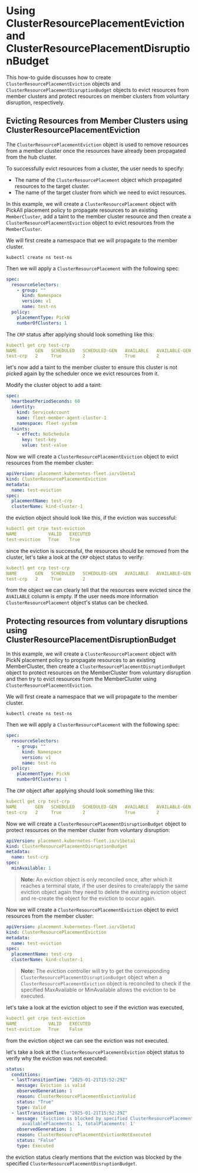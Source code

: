 # Using ClusterResourcePlacementEviction and ClusterResourcePlacementDisruptionBudget

This how-to guide discusses how to create `ClusterResourcePlacementEviction` objects and `ClusterResourcePlacementDisruptionBudget` objects to evict resources from member clusters and protect resources on member clusters from voluntary disruption, respectively.

## Evicting Resources from Member Clusters using ClusterResourcePlacementEviction

The `ClusterResourcePlacementEviction` object is used to remove resources from a member cluster once the resources have already been propagated from the hub cluster.

To successfully evict resources from a cluster, the user needs to specify:
- The name of the `ClusterResourcePlacement` object which propagated resources to the target cluster.
- The name of the target cluster from which we need to evict resources.

In this example, we will create a `ClusterResourcePlacement` object with PickAll placement policy to propagate resources to an existing `MemberCluster`, add a taint to the member cluster 
resource and then create a `ClusterResourcePlacementEviction` object to evict resources from the `MemberCluster`.

We will first create a namespace that we will propagate to the member cluster.

```
kubectl create ns test-ns
```

Then we will apply a `ClusterResourcePlacement` with the following spec:

```yaml
spec:
  resourceSelectors:
    - group: ""
      kind: Namespace
      version: v1
      name: test-ns
  policy:
    placementType: PickN
    numberOfClusters: 1
```

The `CRP` status after applying should look something like this:

```yaml
kubectl get crp test-crp
NAME       GEN   SCHEDULED   SCHEDULED-GEN   AVAILABLE   AVAILABLE-GEN   AGE
test-crp   2     True        2               True        2               5m49s
```

let's now add a taint to the member cluster to ensure this cluster is not picked again by the scheduler once we evict resources from it.

Modify the cluster object to add a taint:

```yaml
spec:
  heartbeatPeriodSeconds: 60
  identity:
    kind: ServiceAccount
    name: fleet-member-agent-cluster-1
    namespace: fleet-system
  taints:
    - effect: NoSchedule
      key: test-key
      value: test-value
```

Now we will create a `ClusterResourcePlacementEviction` object to evict resources from the member cluster:

```yaml
apiVersion: placement.kubernetes-fleet.io/v1beta1
kind: ClusterResourcePlacementEviction
metadata:
  name: test-eviction
spec:
  placementName: test-crp
  clusterName: kind-cluster-1
```

the eviction object should look like this, if the eviction was successful:

```yaml
kubectl get crpe test-eviction
NAME            VALID   EXECUTED
test-eviction   True    True
```

since the eviction is successful, the resources should be removed from the cluster, let's take a look at the `CRP` object status to verify:

```yaml
kubectl get crp test-crp
NAME       GEN   SCHEDULED   SCHEDULED-GEN   AVAILABLE   AVAILABLE-GEN   AGE
test-crp   2     True        2                                           15m
```

from the object we can clearly tell that the resources were evicted since the `AVAILABLE` column is empty. If the user needs more information `ClusterResourcePlacement` object's status can be checked.

## Protecting resources from voluntary disruptions using ClusterResourcePlacementDisruptionBudget

In this example, we will create a `ClusterResourcePlacement` object with PickN placement policy to propagate resources to an existing MemberCluster,
then create a `ClusterResourcePlacementDisruptionBudget` object to protect resources on the MemberCluster from voluntary disruption and 
then try to evict resources from the MemberCluster using `ClusterResourcePlacementEviction`.

We will first create a namespace that we will propagate to the member cluster.

```
kubectl create ns test-ns
```

Then we will apply a `ClusterResourcePlacement` with the following spec:

```yaml
spec:
  resourceSelectors:
    - group: ""
      kind: Namespace
      version: v1
      name: test-ns
  policy:
    placementType: PickN
    numberOfClusters: 1
```

The `CRP` object after applying should look something like this:

```yaml
kubectl get crp test-crp
NAME       GEN   SCHEDULED   SCHEDULED-GEN   AVAILABLE   AVAILABLE-GEN   AGE
test-crp   2     True        2               True        2               8s
```

Now we will create a `ClusterResourcePlacementDisruptionBudget` object to protect resources on the member cluster from voluntary disruption:

```yaml
apiVersion: placement.kubernetes-fleet.io/v1beta1
kind: ClusterResourcePlacementDisruptionBudget
metadata:
  name: test-crp
spec:
  minAvailable: 1
```

> **Note:** An eviction object is only reconciled once, after which it reaches a terminal state, if the user desires to create/apply the same eviction object again they need to delete the existing eviction object and re-create the object for the eviction to occur again.

Now we will create a `ClusterResourcePlacementEviction` object to evict resources from the member cluster:

```yaml
apiVersion: placement.kubernetes-fleet.io/v1beta1
kind: ClusterResourcePlacementEviction
metadata:
  name: test-eviction
spec:
  placementName: test-crp
  clusterName: kind-cluster-1
```

> **Note:** The eviction controller will try to get the corresponding `ClusterResourcePlacementDisruptionBudget` object when a `ClusterResourcePlacementEviction` object is reconciled to check if the specified MaxAvailable or MinAvailable allows the eviction to be executed.

let's take a look at the eviction object to see if the eviction was executed,

```yaml
kubectl get crpe test-eviction
NAME            VALID   EXECUTED
test-eviction   True    False
```

from the eviction object we can see the eviction was not executed.

let's take a look at the `ClusterResourcePlacementEviction` object status to verify why the eviction was not executed:

```yaml
status:
  conditions:
  - lastTransitionTime: "2025-01-21T15:52:29Z"
    message: Eviction is valid
    observedGeneration: 1
    reason: ClusterResourcePlacementEvictionValid
    status: "True"
    type: Valid
  - lastTransitionTime: "2025-01-21T15:52:29Z"
    message: 'Eviction is blocked by specified ClusterResourcePlacementDisruptionBudget,
      availablePlacements: 1, totalPlacements: 1'
    observedGeneration: 1
    reason: ClusterResourcePlacementEvictionNotExecuted
    status: "False"
    type: Executed
```

the eviction status clearly mentions that the eviction was blocked by the specified `ClusterResourcePlacementDisruptionBudget`.
